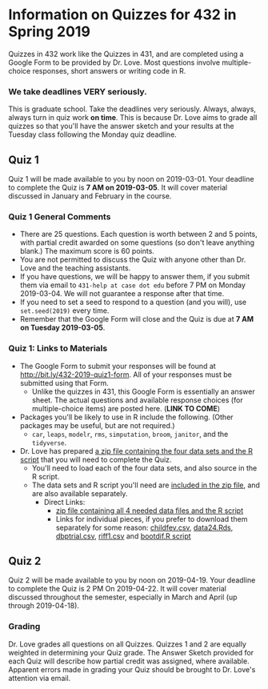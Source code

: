 # Information on Quizzes for 432 in Spring 2019

Quizzes in 432 work like the Quizzes in 431, and are completed using a Google Form to be provided by Dr. Love. Most questions involve multiple-choice responses, short answers or writing code in R.

### We take deadlines VERY seriously.

This is graduate school. Take the deadlines very seriously. Always, always, always turn in quiz work **on time**. This is because Dr. Love aims to grade all quizzes so that you'll have the answer sketch and your results at the Tuesday class following the Monday quiz deadline.

## Quiz 1

Quiz 1 will be made available to you by noon on 2019-03-01. Your deadline to complete the Quiz is **7 AM on 2019-03-05**. It will cover material discussed in January and February in the course.

### Quiz 1 General Comments

- There are 25 questions. Each question is worth between 2 and 5 points, with partial credit awarded on some questions (so don't leave anything blank.) The maximum score is 60 points.
- You are not permitted to discuss the Quiz with anyone other than Dr. Love and the teaching assistants. 
- If you have questions, we will be happy to answer them, if you submit them via email to `431-help at case dot edu` before 7 PM on Monday 2019-03-04. We will not guarantee a response after that time. 
- If you need to set a seed to respond to a question (and you will), use `set.seed(2019)` every time.
- Remember that the Google Form will close and the Quiz is due at **7 AM on Tuesday 2019-03-05**.

### Quiz 1: Links to Materials
  
- The Google Form to submit your responses will be found at http://bit.ly/432-2019-quiz1-form. All of your responses must be submitted using that Form.
    - Unlike the quizzes in 431, this Google Form is essentially an answer sheet. The actual questions and available response choices (for multiple-choice items) are posted here. (**LINK TO COME**)
- Packages you'll be likely to use in R include the following. (Other packages may be useful, but are not required.)
    - `car`, `leaps`, `modelr`, `rms`, `simputation`, `broom`, `janitor`, and the `tidyverse`.
- Dr. Love has prepared [a zip file containing the four data sets and the R script](https://github.com/THOMASELOVE/2019-432/blob/master/quizzes/quiz1_materials/quiz1_data_and_code.zip) that you will need to complete the Quiz.
  - You'll need to load each of the four data sets, and also source in the R script.
  - The data sets and R script you'll need are [included in the zip file](https://github.com/THOMASELOVE/2019-432/blob/master/quizzes/quiz1_materials/quiz1_data_and_code.zip), and are also available separately. 
    - Direct Links: 
      - [zip file containing all 4 needed data files and the R script](https://github.com/THOMASELOVE/2019-432/blob/master/quizzes/quiz1_materials/quiz1_data_and_code.zip) 
      - Links for individual pieces, if you prefer to download them separately for some reason: [childfev.csv](https://raw.githubusercontent.com/THOMASELOVE/2019-432/master/quizzes/quiz1_materials/childfev.csv), [data24.Rds](https://github.com/THOMASELOVE/2019-432/blob/master/quizzes/quiz1_materials/data24.Rds), [dbptrial.csv](https://raw.githubusercontent.com/THOMASELOVE/2019-432/master/quizzes/quiz1_materials/dbptrial.csv), [riff1.csv](https://raw.githubusercontent.com/THOMASELOVE/2019-432/master/quizzes/quiz1_materials/riff1.csv) and [bootdif.R script](https://github.com/THOMASELOVE/2019-432/blob/master/quizzes/quiz1_materials/bootdif.R)


## Quiz 2 

Quiz 2 will be made available to you by noon on 2019-04-19. Your deadline to complete the Quiz is 2 PM On 2019-04-22. It will cover material discussed throughout the semester, especially in March and April (up through 2019-04-18).

### Grading

Dr. Love grades all questions on all Quizzes. Quizzes 1 and 2 are equally weighted in determining your Quiz grade. The Answer Sketch provided for each Quiz will describe how partial credit was assigned, where available. Apparent errors made in grading your Quiz should be brought to Dr. Love's attention via email.
